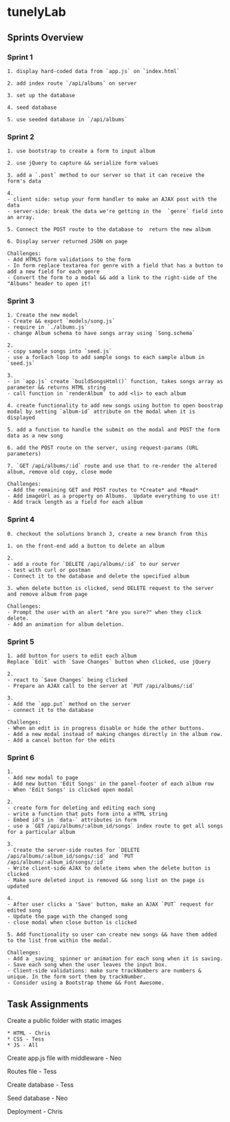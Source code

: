 # tunelyLab

## Sprints Overview

### Sprint 1
    
    1. display hard-coded data from `app.js` on `index.html`

    2. add index route `/api/albums` on server

    3. set up the database

    4. seed database

    5. use seeded database in `/api/albums`

### Sprint 2
    
    1. use bootstrap to create a form to input album

    2. use jQuery to capture && serialize form values

    3. add a `.post` method to our server so that it can receive the form's data

    4.
    - client side: setup your form handler to make an AJAX post with the data
    - server-side: break the data we're getting in the  `genre` field into an array.

    5. Connect the POST route to the database to  return the new album

    6. Display server returned JSON on page

    Challenges:
    - Add HTML5 form validations to the form
    - In form replace textarea for genre with a field that has a button to add a new field for each genre
    - Convert the form to a modal && add a link to the right-side of the "Albums" header to open it!

### Sprint 3
    
    1. Create the new model
    - Create && export `models/song.js`
    - require in `./albums.js`
    - change Album schema to have songs array using `Song.schema`

    2.  
    - copy sample songs into `seed.js`
    - use a forEach loop to add sample songs to each sample album in `seed.js`

    3.
    - in `app.js` create `buildSongsHtml()` function, takes songs array as parameter && returns HTML string
    - call function in `renderAlbum` to add <li> to each album

    4. create functionality to add new songs using button to open boostrap modal by setting `album-id` attribute on the modal when it is displayed

    5. add a function to handle the submit on the modal and POST the form data as a new song

    6. add the POST route on the server, using request-params (URL parameters)

    7. `GET /api/albums/:id` route and use that to re-render the altered album, remove old copy, close mode

    Challenges:
    - Add the remaining GET and POST routes to *Create* and *Read*
    - Add imageUrl as a property on Albums.  Update everything to use it!
    - Add track length as a field for each album

### Sprint 4
    
    0. checkout the solutions branch 3, create a new branch from this

    1. on the front-end add a button to delete an album

    2.
    - add a route for `DELETE /api/albums/:id` to our server
    - test with curl or postman
    - Connect it to the database and delete the specified album

    3. when delete button is clicked, send DELETE request to the server and remove album from page

    Challenges:
    - Prompt the user with an alert "Are you sure?" when they click delete.
    - Add an animation for album deletion.

### Sprint 5
    
    1. add button for users to edit each album
    Replace `Edit` with `Save Changes` button when clicked, use jQuery

    2.
    - react to `Save Changes` being clicked  
    - Prepare an AJAX call to the server at `PUT /api/albums/:id`

    3.  
    - Add the `app.put` method on the server
    - connect it to the database

    Challenges:
    - When an edit is in progress disable or hide the other buttons.
    - Add a new modal instead of making changes directly in the album row.
    - Add a cancel button for the edits

### Sprint 6
    
    1.
    - Add new modal to page
    - Add new button 'Edit Songs' in the panel-footer of each album row
    - When 'Edit Songs' is clicked open modal

    2.
    - create form for deleting and editing each song
    - write a function that puts form into a HTML string
    - Embed id's in `data-` attributes in form
    - use a `GET /api/albums/:album_id/songs` index route to get all songs for a particular album

    3.
    - Create the server-side routes for `DELETE /api/albums/:album_id/songs/:id` and `PUT /api/albums/:album_id/songs/:id`
    - Write client-side AJAX to delete items when the delete button is clicked
    - Make sure deleted input is removed && song list on the page is updated

    4.
    - After user clicks a 'Save' button, make an AJAX `PUT` request for edited song
    - Update the page with the changed song
    - close modal when close button is clicked

    5. Add functionality so user can create new songs && have them added to the list from within the modal.

    Challenges:
    - Add a _saving_ spinner or animation for each song when it is saving.
    - Save each song when the user leaves the input box.
    - Client-side validations: make sure trackNumbers are numbers & unique. In the form sort them by trackNumber.
    - Consider using a Bootstrap theme && Font Awesome.

## Task Assignments
Create a public folder with static images
    
    * HTML - Chris
    * CSS - Tess
    * JS - All

Create app.js file with middleware - Neo

Routes file - Tess

Create database - Tess

Seed database - Neo

Deployment - Chris
